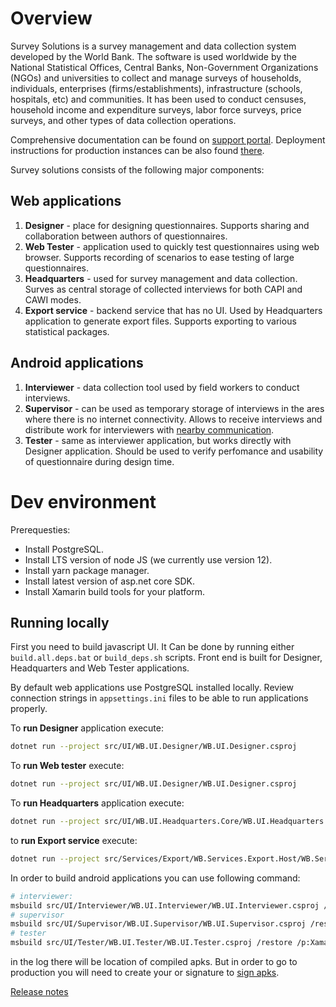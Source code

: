 
# Overview

Survey Solutions is a survey management and data collection system developed by the World Bank. The software is used worldwide by the National Statistical Offices, Central Banks, Non-Government Organizations (NGOs) and universities to collect and manage surveys of households, individuals, enterprises (firms/establishments), infrastructure (schools, hospitals, etc) and communities. It has been used to conduct censuses, household income and expenditure surveys, labor force surveys, price surveys, and other types of data collection operations.

Comprehensive documentation can be found on [support portal](https://support.mysurvey.solutions/). Deployment instructions for production instances can be also found [there](https://support.mysurvey.solutions/headquarters/config/server-setup/).

Survey solutions consists of the following major components:

## Web applications

1. **Designer** - place for designing questionnaires. Supports sharing and collaboration between authors of questionnaires.
1. **Web Tester** - application used to quickly test questionnaires using web browser. Supports recording of scenarios to ease testing of large questionnaires.
1. **Headquarters** - used for survey management and data collection. Surves as central storage of collected interviews for both CAPI and CAWI modes.
1. **Export service** - backend service that has no UI. Used by Headquarters application to generate export files. Supports exporting to various statistical packages.

## Android applications

1. **Interviewer** - data collection tool used by field workers to conduct interviews.
1. **Supervisor** - can be used as temporary storage of interviews in the ares where there is no internet connectivity. Allows to receive interviews and distribute work for interviewers with [nearby communication](https://developers.google.com/nearby).
1. **Tester** - same as interviewer application, but works directly with Designer application. Should be used to verify perfomance and usability of questionnaire during design time.

# Dev environment

Prerequesties:

- Install PostgreSQL.
- Install LTS version of node JS (we currently use version 12).
- Install yarn package manager.
- Install latest version of asp.net core SDK.
- Install Xamarin build tools for your platform.

## Running locally

First you need to build javascript UI. It Can be done by running either `build.all.deps.bat` or `build_deps.sh` scripts. Front end is built for Designer, Headquarters and Web Tester applications.

By default web applications use PostgreSQL installed locally. Review connection strings in `appsettings.ini` files to be able to run applications properly.

To **run Designer** application execute:

``` sh
dotnet run --project src/UI/WB.UI.Designer/WB.UI.Designer.csproj
````

To **run Web tester** execute:

``` sh
dotnet run --project src/UI/WB.UI.Designer/WB.UI.Designer.csproj
```

To **run Headquarters** application execute:

``` sh
dotnet run --project src/UI/WB.UI.Headquarters.Core/WB.UI.Headquarters.csproj
```

to **run Export service** execute:

``` sh
dotnet run --project src/Services/Export/WB.Services.Export.Host/WB.Services.Export.Host.csproj
```

In order to build android applications you can use following command:

``` sh
# interviewer: 
msbuild src/UI/Interviewer/WB.UI.Interviewer/WB.UI.Interviewer.csproj /restore /p:XamarinBuildDownloadAllowUnsecure=true /t:SignAndroidPackage
# supervisor
msbuild src/UI/Supervisor/WB.UI.Supervisor/WB.UI.Supervisor.csproj /restore /p:XamarinBuildDownloadAllowUnsecure=true /t:SignAndroidPackage
# tester
msbuild src/UI/Tester/WB.UI.Tester/WB.UI.Tester.csproj /restore /p:XamarinBuildDownloadAllowUnsecure=true /t:SignAndroidPackage
```

in the log there will be location of compiled apks. But in order to go to production you will need to create your or signature to [sign apks](https://docs.microsoft.com/en-us/xamarin/android/deploy-test/signing/).

[Release notes](https://support.mysurvey.solutions/release-notes/)
